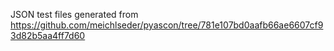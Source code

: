 JSON test files generated from <https://github.com/meichlseder/pyascon/tree/781e107bd0aafb66ae6607cf93d82b5aa4ff7d60>
